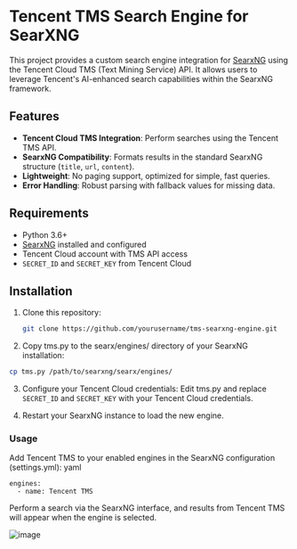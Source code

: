 # Tencent TMS Search Engine for SearXNG

This project provides a custom search engine integration for [SearxNG](https://github.com/searxng/searxng) using the Tencent Cloud TMS (Text Mining Service) API. It allows users to leverage Tencent's AI-enhanced search capabilities within the SearxNG framework.

## Features

- **Tencent Cloud TMS Integration**: Perform searches using the Tencent TMS API.
- **SearxNG Compatibility**: Formats results in the standard SearxNG structure (`title`, `url`, `content`).
- **Lightweight**: No paging support, optimized for simple, fast queries.
- **Error Handling**: Robust parsing with fallback values for missing data.

## Requirements

- Python 3.6+
- [SearxNG](https://github.com/searxng/searxng) installed and configured
- Tencent Cloud account with TMS API access
- `SECRET_ID` and `SECRET_KEY` from Tencent Cloud

## Installation

1. Clone this repository:
   ```bash
   git clone https://github.com/yourusername/tms-searxng-engine.git
   
2. Copy tms.py to the searx/engines/ directory of your SearxNG installation:
   
```bash
cp tms.py /path/to/searxng/searx/engines/
```

3. Configure your Tencent Cloud credentials:
Edit tms.py and replace `SECRET_ID` and `SECRET_KEY` with your Tencent Cloud credentials.

4. Restart your SearxNG instance to load the new engine.

### Usage
Add Tencent TMS to your enabled engines in the SearxNG configuration (settings.yml):
yaml
```
engines:
  - name: Tencent TMS
```
Perform a search via the SearxNG interface, and results from Tencent TMS will appear when the engine is selected.

![image](https://github.com/user-attachments/assets/b0c0a99f-2436-4bd1-ae65-8f4313312565)
